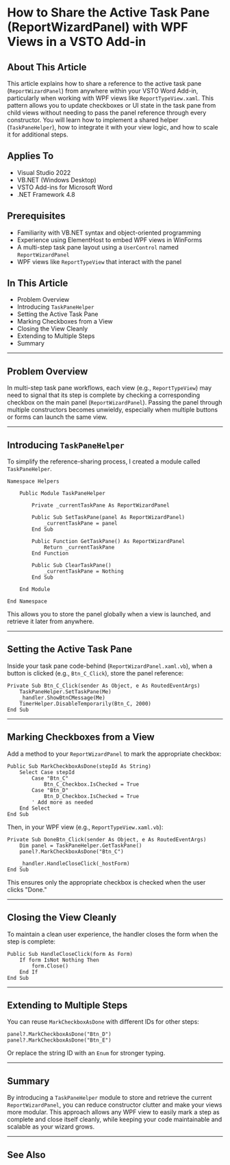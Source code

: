 # How to Share the Active Task Pane (ReportWizardPanel) with WPF Views in a VSTO Add-in

## About This Article

This article explains how to share a reference to the active task pane (`ReportWizardPanel`) from anywhere within your VSTO Word Add-in, particularly when working with WPF views like `ReportTypeView.xaml`. This pattern allows you to update checkboxes or UI state in the task pane from child views without needing to pass the panel reference through every constructor. You will learn how to implement a shared helper (`TaskPaneHelper`), how to integrate it with your view logic, and how to scale it for additional steps.

## Applies To

- Visual Studio 2022
- VB.NET (Windows Desktop)
- VSTO Add-ins for Microsoft Word
- .NET Framework 4.8

## Prerequisites

- Familiarity with VB.NET syntax and object-oriented programming
- Experience using ElementHost to embed WPF views in WinForms
- A multi-step task pane layout using a `UserControl` named `ReportWizardPanel`
- WPF views like `ReportTypeView` that interact with the panel

## In This Article

- Problem Overview
- Introducing `TaskPaneHelper`
- Setting the Active Task Pane
- Marking Checkboxes from a View
- Closing the View Cleanly
- Extending to Multiple Steps
- Summary

---

## Problem Overview

In multi-step task pane workflows, each view (e.g., `ReportTypeView`) may need to signal that its step is complete by checking a corresponding checkbox on the main panel (`ReportWizardPanel`). Passing the panel through multiple constructors becomes unwieldy, especially when multiple buttons or forms can launch the same view.

---

## Introducing `TaskPaneHelper`

To simplify the reference-sharing process, I created a module called `TaskPaneHelper`.

```vbnet
Namespace Helpers

    Public Module TaskPaneHelper

        Private _currentTaskPane As ReportWizardPanel

        Public Sub SetTaskPane(panel As ReportWizardPanel)
            _currentTaskPane = panel
        End Sub

        Public Function GetTaskPane() As ReportWizardPanel
            Return _currentTaskPane
        End Function

        Public Sub ClearTaskPane()
            _currentTaskPane = Nothing
        End Sub

    End Module

End Namespace
```

This allows you to store the panel globally when a view is launched, and retrieve it later from anywhere.

---

## Setting the Active Task Pane

Inside your task pane code-behind (`ReportWizardPanel.xaml.vb`), when a button is clicked (e.g., `Btn_C_Click`), store the panel reference:

```vbnet
Private Sub Btn_C_Click(sender As Object, e As RoutedEventArgs)
    TaskPaneHelper.SetTaskPane(Me)
    _handler.ShowBtnCMessage(Me)
    TimerHelper.DisableTemporarily(Btn_C, 2000)
End Sub
```

---

## Marking Checkboxes from a View

Add a method to your `ReportWizardPanel` to mark the appropriate checkbox:

```vbnet
Public Sub MarkCheckboxAsDone(stepId As String)
    Select Case stepId
        Case "Btn_C"
            Btn_C_Checkbox.IsChecked = True
        Case "Btn_D"
            Btn_D_Checkbox.IsChecked = True
        ' Add more as needed
    End Select
End Sub
```

Then, in your WPF view (e.g., `ReportTypeView.xaml.vb`):

```vbnet
Private Sub DoneBtn_Click(sender As Object, e As RoutedEventArgs)
    Dim panel = TaskPaneHelper.GetTaskPane()
    panel?.MarkCheckboxAsDone("Btn_C")

    _handler.HandleCloseClick(_hostForm)
End Sub
```

This ensures only the appropriate checkbox is checked when the user clicks "Done."

---

## Closing the View Cleanly

To maintain a clean user experience, the handler closes the form when the step is complete:

```vbnet
Public Sub HandleCloseClick(form As Form)
    If form IsNot Nothing Then
        form.Close()
    End If
End Sub
```

---

## Extending to Multiple Steps

You can reuse `MarkCheckboxAsDone` with different IDs for other steps:

```vbnet
panel?.MarkCheckboxAsDone("Btn_D")
panel?.MarkCheckboxAsDone("Btn_E")
```

Or replace the string ID with an `Enum` for stronger typing.

---

## Summary

By introducing a `TaskPaneHelper` module to store and retrieve the current `ReportWizardPanel`, you can reduce constructor clutter and make your views more modular. This approach allows any WPF view to easily mark a step as complete and close itself cleanly, while keeping your code maintainable and scalable as your wizard grows.

---

## See Also